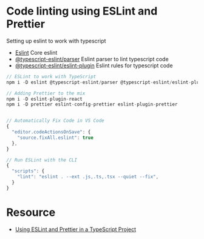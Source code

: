 # Code linting using ESLint and Prettier

Setting up eslint to work with typescript

-   [Eslint](https://eslint.org/) Core eslint
-   [@typescript-eslint/parser](https://github.com/typescript-eslint/typescript-eslint#readme) Eslint parser to lint typescript code
-   [@typescript-eslint/eslint-plugin](https://github.com/typescript-eslint/typescript-eslint#readme) Eslint rules for typescript code

```javascript
// ESLint to work with TypeScript
npm i -D eslint @typescript-eslint/parser @typescript-eslint/eslint-plugin

// Adding Prettier to the mix
npm i -D eslint-plugin-react
npm i -D prettier eslint-config-prettier eslint-plugin-prettier


// Automatically Fix Code in VS Code
{
  "editor.codeActionsOnSave": {
    "source.fixAll.eslint": true
  },
}

// Run ESLint with the CLI
{
  "scripts": {
    "lint": "eslint . --ext .js,.ts,.tsx --quiet --fix",
  }
}
```

# Resource

-   [Using ESLint and Prettier in a TypeScript Project](https://www.robertcooper.me/using-eslint-and-prettier-in-a-typescript-project)

